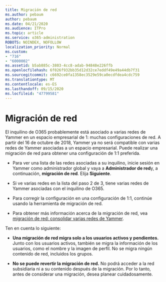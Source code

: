 ```yaml
---
title: Migración de red
ms.author: pebaum
author: pebaum
ms.date: 04/21/2020
ms.audience: ITPro
ms.topic: article
ms.service: o365-administration
ROBOTS: NOINDEX, NOFOLLOW
localization_priority: Normal
ms.custom:
- "716"
- "6000002"
ms.assetid: b5ab885c-3803-4cc8-adab-94848e226ffb
ms.openlocfilehash: 6f026f932bb35d12d32ce7eddf49e49a44db7f31
ms.sourcegitcommit: c6692ce0fa1358ec3529e59ca0ecdfdea4cdc759
ms.translationtype: MT
ms.contentlocale: es-ES
ms.lasthandoff: 09/15/2020
ms.locfileid: "47799581"
---
```

# <a name="network-migration"></a>Migración de red

El inquilino de O365 probablemente está asociado a varias redes de Yammer en un espacio empresarial de 1: muchas configuraciones de red. A partir del 16 de octubre de 2018, Yammer ya no será compatible con varias redes de Yammer asociadas a un espacio empresarial. Puede realizar una migración de red para obtener una configuración de 1:1 preferida.
  
- Para ver una lista de las redes asociadas a su inquilino, inicie sesión en Yammer como administrador global y vaya a **Administrador de red**y, a continuación, **migración de red**. Elija **Siguiente**.

- Si ve varias redes en la lista del paso 2 de 3, tiene varias redes de Yammer asociadas con el inquilino de O365.

- Para corregir la configuración en una configuración de 1:1, continúe usando la herramienta de migración de red.

- Para obtener más información acerca de la migración de red, vea [migración de red: consolidar varias redes de Yammer](https://docs.microsoft.com/yammer/configure-your-yammer-network/consolidate-multiple-yammer-networks).

Ten en cuenta lo siguiente:
  
- **Una migración de red migra solo a los usuarios activos y pendientes.** Junto con los usuarios activos, también se migra la información de los usuarios, como el nombre y la imagen de perfil. No se migra ningún contenido de red, incluidos los grupos.

- **No se puede revertir la migración de red.** No podrá acceder a la red subsidiaria ni a su contenido después de la migración. Por lo tanto, antes de considerar una migración, desea planear cuidadosamente.

